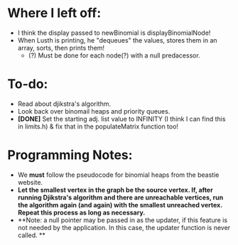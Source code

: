# Where I left off:+ I think the display passed to newBinomial is displayBinomialNode!+ When Lusth is printing, he "dequeues" the values, stores them in an array, sorts, then prints them!  + (?) Must be done for each node(?) with a null predacessor.# To-do:+ Read about djikstra's algorithm.+ Look back over binomail heaps and priority queues.+ **[DONE]** Set the starting adj. list value to INFINITY (I think I can find this in limits.h) & fix that in the populateMatrix function too!# Programming Notes:+ We **must** follow the pseudocode for binomial heaps from the beastie website.+ **Let the smallest vertex in the graph be the source vertex. If, after running Djikstra's algorithm and there are unreachable vertices, run the algorithm again (and again) with the smallest unreached vertex. Repeat this process as long as necessary.**+ **Note: a null pointer may be passed in as the updater, if this feature is not needed by the application. In this case, the updater function is never called. **